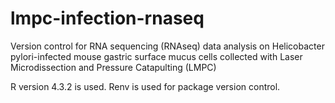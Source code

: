 # lmpc-infection-rnaseq
Version control for RNA sequencing (RNAseq) data analysis on Helicobacter pylori-infected mouse gastric surface mucus cells collected with Laser Microdissection and Pressure Catapulting (LMPC)

R version 4.3.2 is used. Renv is used for package version control.
